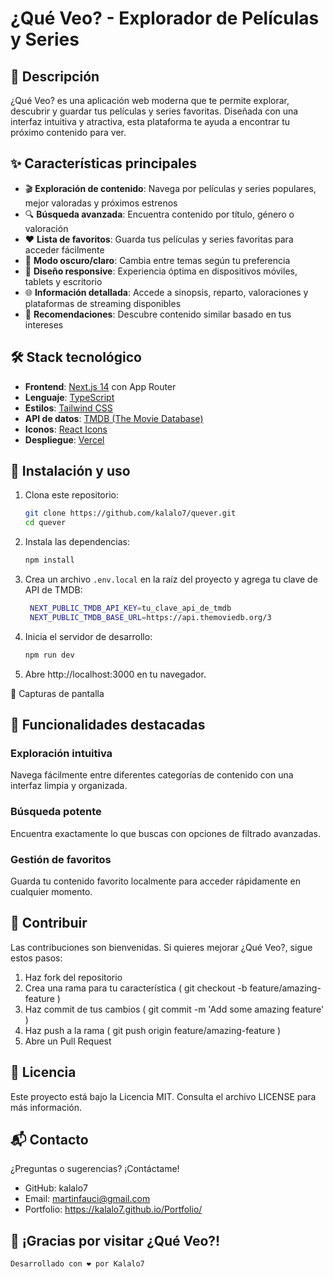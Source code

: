 # ¿Qué Veo? - Explorador de Películas y Series

## 📝 Descripción

¿Qué Veo? es una aplicación web moderna que te permite explorar, descubrir y guardar tus películas y series favoritas. Diseñada con una interfaz intuitiva y atractiva, esta plataforma te ayuda a encontrar tu próximo contenido para ver.

## ✨ Características principales

- 🎬 **Exploración de contenido**: Navega por películas y series populares, mejor valoradas y próximos estrenos
- 🔍 **Búsqueda avanzada**: Encuentra contenido por título, género o valoración
- ❤️ **Lista de favoritos**: Guarda tus películas y series favoritas para acceder fácilmente
- 🌙 **Modo oscuro/claro**: Cambia entre temas según tu preferencia
- 📱 **Diseño responsive**: Experiencia óptima en dispositivos móviles, tablets y escritorio
- 🌐 **Información detallada**: Accede a sinopsis, reparto, valoraciones y plataformas de streaming disponibles
- 🔄 **Recomendaciones**: Descubre contenido similar basado en tus intereses

## 🛠️ Stack tecnológico

- **Frontend**: [Next.js 14](https://nextjs.org/) con App Router
- **Lenguaje**: [TypeScript](https://www.typescriptlang.org/)
- **Estilos**: [Tailwind CSS](https://tailwindcss.com/)
- **API de datos**: [TMDB (The Movie Database)](https://www.themoviedb.org/documentation/api)
- **Iconos**: [React Icons](https://react-icons.github.io/react-icons/)
- **Despliegue**: [Vercel](https://vercel.com/)

## 🚀 Instalación y uso

1. Clona este repositorio:
   ```bash
   git clone https://github.com/kalalo7/quever.git
   cd quever
   ```
2. Instala las dependencias:
   ```bash
   npm install
   ```
3. Crea un archivo `.env.local` en la raíz del proyecto y agrega tu clave de API de TMDB:
   ```bash
    NEXT_PUBLIC_TMDB_API_KEY=tu_clave_api_de_tmdb
    NEXT_PUBLIC_TMDB_BASE_URL=https://api.themoviedb.org/3
   ```
4. Inicia el servidor de desarrollo:
   ```bash
   npm run dev
   ```
5. Abre http://localhost:3000 en tu navegador.

📸 Capturas de pantalla
## 🌟 Funcionalidades destacadas
### Exploración intuitiva
Navega fácilmente entre diferentes categorías de contenido con una interfaz limpia y organizada.

### Búsqueda potente
Encuentra exactamente lo que buscas con opciones de filtrado avanzadas.

### Gestión de favoritos
Guarda tu contenido favorito localmente para acceder rápidamente en cualquier momento.

## 🤝 Contribuir
Las contribuciones son bienvenidas. Si quieres mejorar ¿Qué Veo?, sigue estos pasos:

1. Haz fork del repositorio
2. Crea una rama para tu característica ( git checkout -b feature/amazing-feature )
3. Haz commit de tus cambios ( git commit -m 'Add some amazing feature' )
4. Haz push a la rama ( git push origin feature/amazing-feature )
5. Abre un Pull Request
## 📄 Licencia
Este proyecto está bajo la Licencia MIT. Consulta el archivo LICENSE para más información.

## 📬 Contacto
¿Preguntas o sugerencias? ¡Contáctame!

- GitHub: kalalo7
- Email: martinfauci@gmail.com
- Portfolio: https://kalalo7.github.io/Portfolio/
## 🎉 ¡Gracias por visitar ¿Qué Veo?!
```
Desarrollado con ❤️ por Kalalo7
 ```
